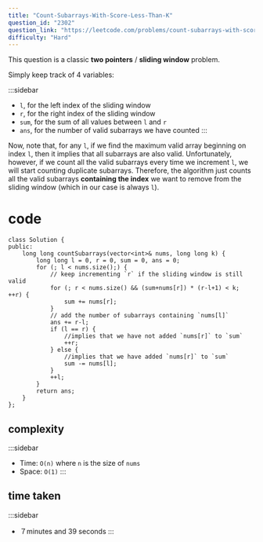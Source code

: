 ```yaml
---
title: "Count-Subarrays-With-Score-Less-Than-K"
question_id: "2302"
question_link: "https://leetcode.com/problems/count-subarrays-with-score-less-than-k/"
difficulty: "Hard"
---
```


This question is a classic **two pointers** / **sliding window** problem. 

Simply keep track of 4 variables:

:::sidebar
- `l`, for the left index of the sliding window
- `r`, for the right index of the sliding window
- `sum`, for the sum of all values between `l` and `r`
- `ans`, for the number of valid subarrays we have counted
:::

Now, note that, for any `l`, if we find the maximum valid array beginning on index `l`, then it implies that all subarrays are also valid.
Unfortunately, however, if we count all the valid subarrays every time we increment `l`, we will start counting duplicate subarrays.
Therefore, the algorithm just counts all the valid subarrays **containing the index** we want to remove from the sliding window (which in our case is always `l`).

# cod<span>e</span>

```{.cpp}
class Solution {
public:
    long long countSubarrays(vector<int>& nums, long long k) {
        long long l = 0, r = 0, sum = 0, ans = 0;
        for (; l < nums.size();) {
            // keep incrementing `r` if the sliding window is still valid
            for (; r < nums.size() && (sum+nums[r]) * (r-l+1) < k; ++r) {
                sum += nums[r];
            }
            // add the number of subarrays containing `nums[l]`
            ans += r-l;
            if (l == r) {
                //implies that we have not added `nums[r]` to `sum`
                ++r;
            } else {
                //implies that we have added `nums[r]` to `sum`
                sum -= nums[l];
            }
            ++l;
        }
        return ans;
    }
};
```

## complexit<span>y</span>

:::sidebar
- Time: `O(n)` where `n` is the size of `nums`
- Space: `O(1)`
:::

## time take<span>n</span>

:::sidebar
- ７minutes and 39 seconds
:::
